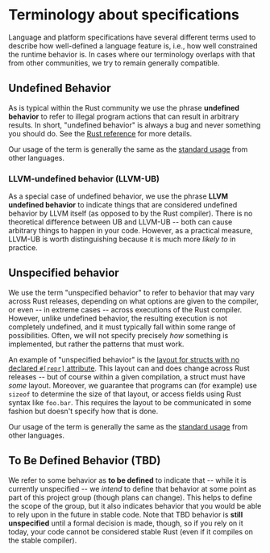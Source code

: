 # Terminology about specifications

Language and platform specifications have several different terms used
to describe how well-defined a language feature is, i.e., how well
constrained the runtime behavior is. In cases where our terminology
overlaps with that from other communities, we try to remain generally
compatible.

<a name="UB"></a>

## Undefined Behavior

As is typical within the Rust community we use the phrase **undefined
behavior** to refer to illegal program actions that can result in
arbitrary results. In short, "undefined behavior" is always a bug and
never something you should do. See the [Rust
reference](https://doc.rust-lang.org/reference/behavior-considered-undefined.html)
for more details.

Our usage of the term is generally the same as the [standard
usage](https://en.wikipedia.org/wiki/Undefined_behavior) from other
languages.

<a name="LLVM-UB"></a>

### LLVM-undefined behavior (LLVM-UB)

As a special case of undefined behavior, we use the phrase **LLVM
undefined behavior** to indicate things that are considered undefined
behavior by LLVM itself (as opposed to by the Rust compiler). There is
no theoretical difference between UB and LLVM-UB -- both can cause
arbitrary things to happen in your code. However, as a practical
measure, LLVM-UB is worth distinguishing because it is much more
*likely to* in practice.

<a name="unspecified"></a>

## Unspecified behavior

We use the term "unspecified behavior" to refer to behavior that may
vary across Rust releases, depending on what options are given to the
compiler, or even -- in extreme cases -- across executions of the Rust
compiler. However, unlike undefined behavior, the resulting execution
is not completely undefined, and it must typically fall within some
range of possibilities. Often, we will not specify precisely *how*
something is implemented, but rather the patterns that must work.

An example of "unspecified behavior" is the [layout for structs with
no declared `#[repr]` attribute][ucg-struct].  This layout can and
does change across Rust releases -- but of course within a given
compilation, a struct must have *some* layout. Moreover, we guarantee
that programs can (for example) use `sizeof` to determine the size of
that layout, or access fields using Rust syntax like `foo.bar`. This
requires the layout to be communicated in some fashion but doesn't
specify how that is done.

[ucg-struct]: https://github.com/rust-lang/unsafe-code-guidelines/blob/master/reference/src/layout/structs-and-tuples.md

Our usage of the term is generally the same as the [standard
usage](https://en.wikipedia.org/wiki/Unspecified_behavior) from other
languages.

<a name="TBD"></a>

## To Be Defined Behavior (TBD)

We refer to some behavior as **to be defined** to indicate that --
while it is currently unspecified -- we *intend* to define that
behavior at some point as part of this project group (though plans can
change). This helps to define the scope of the group, but it also
indicates behavior that you would be able to rely upon in the future
in stable code. Note that TBD behavior is **still unspecified** until
a formal decision is made, though, so if you rely on it today, your
code cannot be considered stable Rust (even if it compiles on the
stable compiler).
